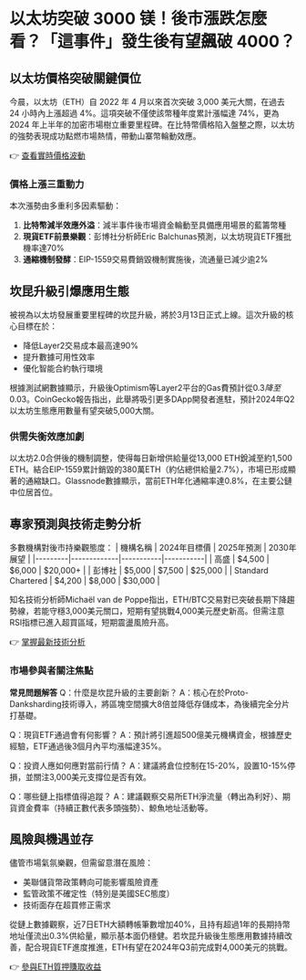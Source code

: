 # 以太坊突破 3000 镁！後市漲跌怎麼看？「這事件」發生後有望飆破 4000？

## 以太坊價格突破關鍵價位
今晨，以太坊（ETH）自 2022 年 4 月以來首次突破 3,000 美元大關，在過去 24 小時內上漲超過 4%。這項突破不僅使該幣種年度累計漲幅達 74%，更為 2024 年上半年的加密市場樹立重要里程碑。在比特幣價格陷入盤整之際，以太坊的強勢表現成功點燃市場熱情，帶動山寨幣輪動效應。

👉 [查看實時價格波動](https://bit.ly/okx_welcome)

### 價格上漲三重動力
本次漲勢由多重利多因素驅動：
1. **比特幣減半效應外溢**：減半事件後市場資金輪動至具備應用場景的藍籌幣種
2. **現貨ETF前景樂觀**：彭博社分析師Eric Balchunas預測，以太坊現貨ETF獲批機率達70%
3. **通縮機制發酵**：EIP-1559交易費銷毀機制實施後，流通量已減少逾2%

## 坎昆升級引爆應用生態
被視為以太坊發展重要里程碑的坎昆升級，將於3月13日正式上線。這次升級的核心目標在於：
- 降低Layer2交易成本最高達90%
- 提升數據可用性效率
- 優化智能合約執行環境

根據測試網數據顯示，升級後Optimism等Layer2平台的Gas費預計從$0.3降至$0.03。CoinGecko報告指出，此舉將吸引更多DApp開發者進駐，預計2024年Q2以太坊生態應用數量有望突破5,000大關。

### 供需失衡效應加劇
以太坊2.0合併後的機制調整，使得每日新增供給量從13,000 ETH銳減至約1,500 ETH。結合EIP-1559累計銷毀的380萬ETH（約佔總供給量2.7%），市場已形成顯著的通縮缺口。Glassnode數據顯示，當前ETH年化通縮率達0.8%，在主要公鏈中位居首位。

## 專家預測與技術走勢分析
多數機構對後市持樂觀態度：
| 機構名稱 | 2024年目標價 | 2025年預測 | 2030年展望 |
|---------|-------------|-----------|-----------|
| 高盛    | $4,500      | $6,000    | $20,000+  |
| 彭博社  | $5,000      | $7,500    | $25,000   |
| Standard Chartered | $4,200 | $8,000 | $30,000 |

知名技術分析師Michaël van de Poppe指出，ETH/BTC交易對已突破長期下降趨勢線，若能守穩3,000美元關口，短期有望挑戰4,000美元歷史新高。但需注意RSI指標已進入超買區域，短期震盪風險升高。

👉 [掌握最新技術分析](https://bit.ly/okx_welcome)

### 市場參與者關注焦點
**常見問題解答**
Q：什麼是坎昆升級的主要創新？
A：核心在於Proto-Danksharding技術導入，將區塊空間擴大8倍並降低存儲成本，為後續完全分片打基礎。

Q：現貨ETF通過會有何影響？
A：預計將引進超500億美元機構資金，根據歷史經驗，ETF通過後3個月內平均漲幅達35%。

Q：投資人應如何應對當前行情？
A：建議將倉位控制在15-20%，設置10-15%停損，並關注3,000美元支撐位是否有效。

Q：哪些鏈上指標值得追蹤？
A：建議觀察交易所ETH淨流量（轉出為利好）、期貨資金費率（持續正數代表多頭強勢）、鯨魚地址活動等。

## 風險與機遇並存
儘管市場氣氛樂觀，但需留意潛在風險：
- 美聯儲貨幣政策轉向可能影響風險資產
- 監管政策不確定性（特別是美國SEC態度）
- 技術面存在超買修正需求

從鏈上數據觀察，近7日ETH大額轉帳筆數增加40%，且持有超過1年的長期持幣地址僅流出0.3%供給量，顯示基本面仍穩健。若坎昆升級後生態應用數據持續改善，配合現貨ETF進度推進，ETH有望在2024年Q3前完成對4,000美元的挑戰。

👉 [參與ETH質押賺取收益](https://bit.ly/okx_welcome)
